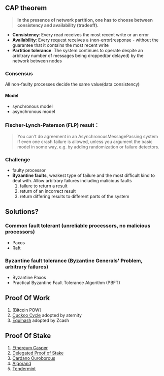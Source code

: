 ## CAP theorem
> <b> In the presence of network partition, one has to choose between consistency and availability (tradeoff). </b>

* <b>Consistency</b>: Every read receives the most recent write or an error
* <b>Availability</b>: Every request receives a (non-error)response - without the guarantee that it contains the most recent write
* <b>Partition tolerance</b>: The system continues to operate despite an arbitrary number of messages being dropped(or delayed) by the network between nodes

### Consensus
All non-faulty processes decide the same value(data consistency)

#### Model
* synchronous model 
* asynchronous model

### Fischer-Lynch-Paterson (FLP) result：
> You can't do agreement in an AsynchronousMessagePassing system
> if even one crash failure is allowed, unless you argument
> the basic model in some way, e.g. by adding randomization or failure detectors.

### Challenge
* faulty processor
* <b>Byzantine faults</b>, weakest type of failure and the most difficult kind to deal with. Allow arbitrary failures including malicious faults
    1. failure to return a result
    1. return of an incorrect result
    1. return differing results to different parts of the system
    
## Solutions?
    
### Common fault tolerant (unreliable processors, no malicious processors)
* Paxos
* Raft

### Byzantine fault tolerance (Byzantine Generals' Problem, arbitrary failures)

* Byzantine Paxos
* Practical Byzantine Fault Tolerance Algorithm (PBFT) 


Proof Of Work
---
1. [Bitcoin POW]
1. [Cuckoo Cycle](https://github.com/tromp/cuckoo) adopted by aternity
1. [Equihash](https://github.com/tromp/equihash) adopted by Zcash

Proof Of Stake
---
1. [Ethereum Casper](https://github.com/tromp/equihash)
1. [Delegated Proof of Stake](http://docs.bitshares.org/bitshares/dpos.html)
1. [Cardano Ouroborous](https://www.cardano.org/en/ouroboros/)
1. [Algorand](https://eprint.iacr.org/2018/377)
1. [Tendermint](https://tendermint.com/)